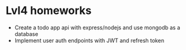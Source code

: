 # Lvl4 homeworks

- Create a todo app api with express/nodejs and use mongodb as a database
- Implement user auth endpoints with JWT and refresh token
